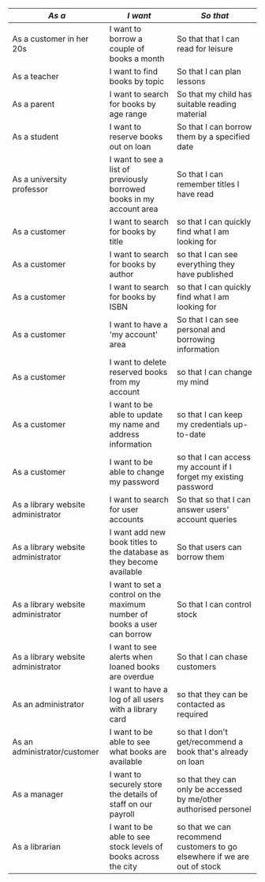 | *As a* **<type of user>**          | *I want* **<some goal>**                                     | *So that* **<some reason>**                                  |
| ---------------------------------- | ------------------------------------------------------------ | ------------------------------------------------------------ |
| As a customer in her 20s           | I want to borrow a couple of books a month                   | So that that I can read for leisure                          |
| As a teacher                       | I want to find books by topic                                | So that I can plan lessons                                   |
| As a parent                        | I want to search for books by age range                      | So that my child has suitable reading material               |
| As a student                       | I want to reserve books out on loan                          | So that I can borrow them by a specified date                |
| As a university professor          | I want to see a list of previously borrowed books in my account area | So that I can remember titles I have read                    |
| As a customer                      | I want to search for books by title                          | so that I can quickly find what I am looking for             |
| As a customer                      | I want to search for books by author                         | so that I can see everything they have published             |
| As a customer                      | I want to search for books by ISBN                           | so that I can quickly find what I am looking for             |
| As a customer                      | I want to have a 'my account' area                           | So that I can see personal and borrowing information         |
| As a customer                      | I want to delete reserved books from my account              | so that I can change my mind                                 |
| As a customer                      | I want to be able to update my name and address information  | so that I can keep my credentials up-to-date                 |
| As a customer                      | I want to be able to change my password                      | so that I can access my account if I forget my existing password |
| As a library website administrator | I want to search for user accounts                           | So that so that I can answer users’ account queries          |
| As a library website administrator | I want add new book titles to the database as they become available | So that users can borrow them                                |
| As a library website administrator | I want to set a control on the maximum number of books a user can borrow | So that I can control stock                                  |
| As a library website administrator | I want to see alerts when loaned books are overdue           | So that I can chase customers                                |
| As an administrator                | I want to have a log of all users with a library card        | so that they can be contacted as required                    |
| As an administrator/customer       | I want to be able to see what books are available            | so that I don't get/recommend a book that's already on loan  |
| As a manager                       | I want to securely store the details of staff on our payroll | so that they can only be accessed by me/other authorised personel |
| As a librarian                     | I want to be able to see stock levels of books across the city | so that we can recommend customers to go elsewhere if we are out of stock |


